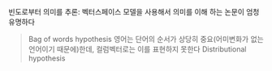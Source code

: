 


빈도로부터 의미를 추론: 벡터스페이스 모델을 사용해서 의미를 이해 하는 논문이 엄청 유명하다
> Bag of words hypothesis
영어는 단어의 순서가 상당히 중요(어미변화가 없는 언어이기 때문에)한데, 컬럼벡터로는 이를 표현하지 못한다
> Distributional hypothesis


<!--stackedit_data:
eyJoaXN0b3J5IjpbODA1NDQxNzY2LC0xNjc2NTUzMjkzXX0=
-->